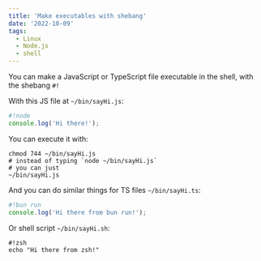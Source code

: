 ```yaml
---
title: 'Make executables with shebang'
date: '2022-10-09'
tags:
  - Linux
  - Node.js
  - shell
---
```


You can make a JavaScript or TypeScript file executable in the shell, with the shebang `#!`

With this JS file at `~/bin/sayHi.js`:

```javascript
#!node
console.log('Hi there!');
```

You can execute it with:

```shell
chmod 744 ~/bin/sayHi.js
# instead of typing `node ~/bin/sayHi.js`
# you can just
~/bin/sayHi.js
```

And you can do similar things for TS files `~/bin/sayHi.ts`:

```typescript
#!bun run
console.log('Hi there from bun run!');
```

Or shell script `~/bin/sayHi.sh`:

```shell
#!zsh
echo "Hi there from zsh!"
```
